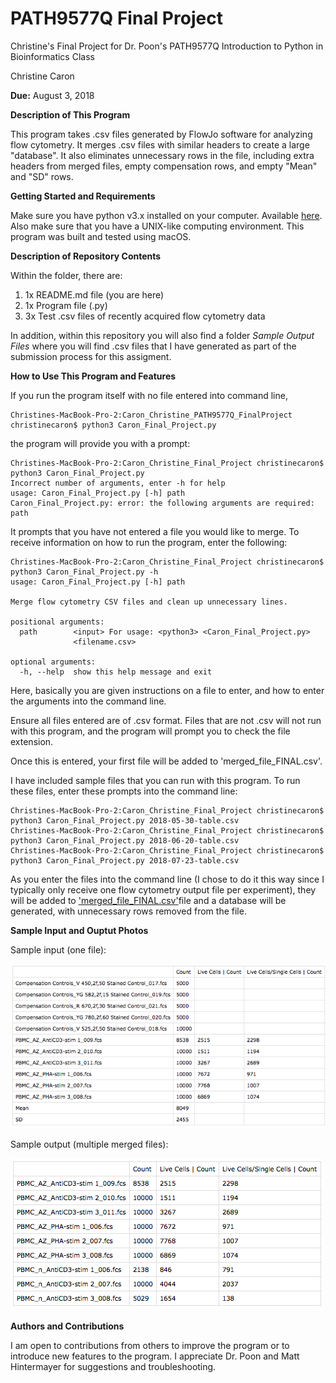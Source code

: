 # PATH9577Q Final Project
Christine's Final Project for Dr. Poon's PATH9577Q Introduction to Python in Bioinformatics Class

Christine Caron

**Due:** August 3, 2018

**Description of This Program**

This program takes .csv files generated by FlowJo software for analyzing flow cytometry. 
It merges .csv files with similar headers to create a large "database". 
It also eliminates unnecessary rows in the file, including extra headers from merged files, 
empty compensation rows, and empty "Mean" and "SD" rows.

**Getting Started and Requirements**

Make sure you have python v3.x installed on your computer. Available [here](https://www.python.org/).
Also make sure that you have a UNIX-like computing environment. This program was built and tested using macOS.

**Description of Repository Contents**

Within the folder, there are:
1. 1x README.md file (you are here)
2. 1x Program file (.py)
3. 3x Test .csv files of recently acquired flow cytometry data 

In addition, within this repository you will also find a folder *Sample Output Files* where you will find .csv files that I have generated as part of the submission process for this assigment. 

**How to Use This Program and Features**

If you run the program itself with no file entered into command line,
```shell
Christines-MacBook-Pro-2:Caron_Christine_PATH9577Q_FinalProject christinecaron$ python3 Caron_Final_Project.py
```
the program will provide you with a prompt:
```shell
Christines-MacBook-Pro-2:Caron_Christine_Final_Project christinecaron$ python3 Caron_Final_Project.py
Incorrect number of arguments, enter -h for help
usage: Caron_Final_Project.py [-h] path
Caron_Final_Project.py: error: the following arguments are required: path
```
It prompts that you have not entered a file you would like to merge. To receive information on how 
to run the program, enter the following:
```shell
Christines-MacBook-Pro-2:Caron_Christine_Final_Project christinecaron$ python3 Caron_Final_Project.py -h
usage: Caron_Final_Project.py [-h] path

Merge flow cytometry CSV files and clean up unnecessary lines.

positional arguments:
  path        <input> For usage: <python3> <Caron_Final_Project.py>
              <filename.csv>

optional arguments:
  -h, --help  show this help message and exit
```

Here, basically you are given instructions on a file to enter, and how to enter the arguments into the command line.

Ensure all files entered are of .csv format. Files that are not .csv will not run with this program,
and the program will prompt you to check the file extension.

Once this is entered, your first file will be added to 'merged_file_FINAL.csv'.

I have included sample files that you can run with this program. To run these files, enter these prompts into the command line:
```shell
Christines-MacBook-Pro-2:Caron_Christine_Final_Project christinecaron$ python3 Caron_Final_Project.py 2018-05-30-table.csv
Christines-MacBook-Pro-2:Caron_Christine_Final_Project christinecaron$ python3 Caron_Final_Project.py 2018-06-20-table.csv
Christines-MacBook-Pro-2:Caron_Christine_Final_Project christinecaron$ python3 Caron_Final_Project.py 2018-07-23-table.csv
```

As you enter the files into the command line (I chose to do it this way since I typically only receive one flow 
cytometry output file per experiment), they will be added to ['merged_file_FINAL.csv'](https://github.com/christinecaron/PATH9577Q-Final-Project/blob/master/Sample%20Output%20Files/merged_file_FINAL.csv)file and a database will be generated, with unnecessary rows removed from the file. 

**Sample Input and Ouptut Photos**

Sample input (one file):

![alt text](https://github.com/christinecaron/PATH9577Q-Final-Project/blob/master/Reference%20Photos/PATH9577Q-Final-Project-sampleinput.png "Sample input")

Sample output (multiple merged files):

![alt text](https://github.com/christinecaron/PATH9577Q-Final-Project/blob/master/Reference%20Photos/PATH9577Q-Final-Project-sampleoutput.png "Sample output")

**Authors and Contributions**

I am open to contributions from others to improve the program or to introduce new features to the program.
I appreciate Dr. Poon and Matt Hintermayer for suggestions and troubleshooting. 

